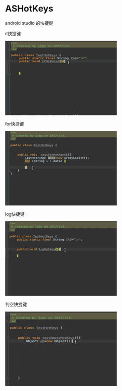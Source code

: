 # ASHotKeys
android studio 的快捷键

if快捷键

![gif](https://github.com/MtelApp/ASHotKeys/raw/master/ifHotKeys.gif "ifHotKeys")

for快捷键

![gif](https://github.com/MtelApp/ASHotKeys/raw/master/forHotKeys.gif "forHotKeys")

log快捷键

![gif](https://github.com/MtelApp/ASHotKeys/raw/master/logHotKeys.gif "logHotKeys")

判空快捷键

![gif](https://github.com/MtelApp/ASHotKeys/raw/master/nullHotKeys.gif "nullHotKeys")

